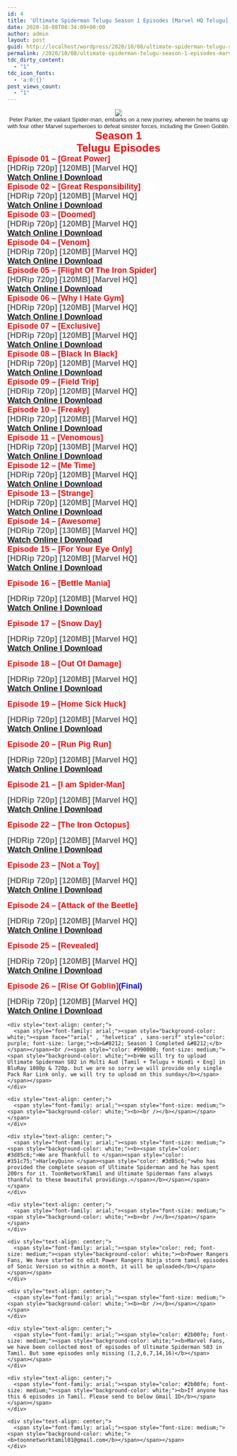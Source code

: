 ```yaml
---
id: 4
title: 'Ultimate Spiderman Telugu Season 1 Episodes [Marvel HQ Telugu]'
date: 2020-10-08T08:34:09+00:00
author: admin
layout: post
guid: http://localhost/wordpress/2020/10/08/ultimate-spiderman-telugu-season-1-episodes-marvel-hq-telugu/
permalink: /2020/10/08/ultimate-spiderman-telugu-season-1-episodes-marvel-hq-telugu/
tdc_dirty_content:
  - "1"
tdc_icon_fonts:
  - 'a:0:{}'
post_views_count:
  - "1"
---
```

<div dir="ltr" style="text-align: left;" trbidi="on">
  <div class="separator" style="clear: both; text-align: center;">
    <a href="https://1.bp.blogspot.com/-qnzSaMvevSI/X37HLzEZxNI/AAAAAAAABKQ/EQOCbQMu4r4JEZMb2sUiekkkVZdD4A0NwCLcBGAsYHQ/s1100/ultspideyanimatedpromo{5e176f9fcfde9aba7eb9c28cb91a5314fc67fc5fae859004e1132ccc1df19f4f}2B-{5e176f9fcfde9aba7eb9c28cb91a5314fc67fc5fae859004e1132ccc1df19f4f}2BCopy.jpg" style="margin-left: 1em; margin-right: 1em;"><img border="0" data-original-height="771" data-original-width="1100" src="https://1.bp.blogspot.com/-qnzSaMvevSI/X37HLzEZxNI/AAAAAAAABKQ/EQOCbQMu4r4JEZMb2sUiekkkVZdD4A0NwCLcBGAsYHQ/s16000/ultspideyanimatedpromo{5e176f9fcfde9aba7eb9c28cb91a5314fc67fc5fae859004e1132ccc1df19f4f}2B-{5e176f9fcfde9aba7eb9c28cb91a5314fc67fc5fae859004e1132ccc1df19f4f}2BCopy.jpg" /></a>
  </div>
  
  <div class="separator" style="clear: both; text-align: center;">
    <span style="background-color: white; color: #222222; font-family: arial; font-size: small; text-align: left;">Peter Parker, the valiant Spider-man, embarks on a new journey, wherein he teams up with four other Marvel superheroes to defeat sinister forces, including the Green Goblin.</span>
  </div>
  
  <div style="text-align: center;">
    <span style="background-color: white;"><span style="color: red; font-family: arial; font-size: x-large;"><b>Season 1</b></span></span>
  </div>
  
  <div style="text-align: center;">
    <span style="background-color: white;"><span style="color: red; font-family: arial; font-size: x-large;"><b>Telugu Episodes</b></span></span>
  </div>
  
  <div style="text-align: left;">
    <span style="background-color: white;"><span style="color: red; font-family: arial; font-size: large;"><b>Episode 01 &#8211; [Great Power]</b></span></span>
  </div>
  
  <div style="text-align: left;">
    <span style="background-color: white;"><span style="color: #666666; font-family: arial; font-size: large;"><b>[HDRip 720p] [120MB] [Marvel HQ]</b></span></span>
  </div>
  
  <div style="text-align: left;">
    <span style="background-color: white;"><span style="color: red; font-family: arial; font-size: large;"><b><a href="https://drive.google.com/file/d/1vv6bZ36BzbpWq5UNLAEBC0s1JcKCE3qR/view?usp=sharing">Watch Online I Download</a></b></span></span>
  </div>
  
  <div style="text-align: left;">
    <span style="font-family: arial;"><span face=""arial" , "helvetica" , sans-serif" style="font-size: large;"><b><span style="background-color: white; color: red;">Episode 02 &#8211; [Great Responsibility]&nbsp; &nbsp; &nbsp; &nbsp;</span></b></span><br /><span style="background-color: white;"><span face=""arial" , "helvetica" , sans-serif" style="color: #666666; font-size: large;"><b>[HDRip 720p] [120MB] [Marvel HQ]</b></span></span><br /><span style="background-color: white;"><span face=""arial" , "helvetica" , sans-serif" style="color: red; font-size: large;"><b><a href="https://drive.google.com/file/d/1JzUmLP5j6oCU3UZz4tCbvFm6TwEMDb6n/view?usp=sharing">Watch Online I Download</a></b></span></span><br /><span style="background-color: white;"><span face=""arial" , "helvetica" , sans-serif" style="color: red; font-size: large;"><b>Episode 03 &#8211; [Doomed]</b></span></span><br /><span style="background-color: white;"><span face=""arial" , "helvetica" , sans-serif" style="color: #666666; font-size: large;"><b>[HDRip 720p] [120MB] [Marvel HQ]</b></span></span><br /><span style="background-color: white;"><span face=""arial" , "helvetica" , sans-serif" style="color: red; font-size: large;"><b><a href="https://drive.google.com/file/d/17bAeelr06XSbhLC-EjOZXHcJK5YoPU1y/view?usp=sharing">Watch Online I Download</a></b></span></span><br /><span style="background-color: white;"><span face=""arial" , "helvetica" , sans-serif" style="color: red; font-size: large;"><b>Episode 04 &#8211; [Venom]</b></span></span><br /><span style="background-color: white;"><span face=""arial" , "helvetica" , sans-serif" style="color: #666666; font-size: large;"><b>[HDRip 720p] [120MB] [Marvel HQ]</b></span></span><br /><span style="background-color: white;"><span face=""arial" , "helvetica" , sans-serif" style="color: red; font-size: large;"><b><a href="https://drive.google.com/file/d/1a2P5dIbXMMBDGW2-tXCGCu8Jj4E8oTHf/view?usp=sharing">Watch Online I Download</a></b></span></span><br /><span style="background-color: white;"><span face=""arial" , "helvetica" , sans-serif" style="color: red; font-size: large;"><b>Episode 05 &#8211; [Flight Of The Iron Spider]</b></span></span></span>
  </div>
  
  <div style="text-align: left;">
    <span style="background-color: white;"><span style="color: #666666; font-family: arial; font-size: large;"><b>[HDRip 720p] [120MB] [Marvel HQ]</b></span></span>
  </div>
  
  <div style="text-align: left;">
    <span style="background-color: white;"><span style="color: red; font-family: arial; font-size: large;"><b><a href="https://drive.google.com/file/d/1X8Lweab2hmOu6f5qTlGC33rqilBJIDfM/view?usp=sharing">Watch Online I Download</a></b></span></span>
  </div>
  
  <div style="text-align: left;">
    <span style="font-family: arial;"><span face=""arial" , "helvetica" , sans-serif" style="font-size: large;"><b><span style="background-color: white; color: red;">Episode 06 &#8211; [Why I Hate Gym]</span></b></span><br /><span style="background-color: white;"><span face=""arial" , "helvetica" , sans-serif" style="color: #666666; font-size: large;"><b>[HDRip 720p] [120MB] [Marvel HQ]</b></span></span><br /><span style="background-color: white;"><span face=""arial" , "helvetica" , sans-serif" style="color: red; font-size: large;"><b><a href="https://drive.google.com/file/d/1NXjmJYrVN8M6qH98p-LRmWnaWyA7RrC0/view?usp=sharing">Watch Online I Download</a></b></span></span><br /><span style="background-color: white;"><span face=""arial" , "helvetica" , sans-serif" style="color: red; font-size: large;"><b>Episode 07 &#8211; [Exclusive]</b></span></span></span>
  </div>
  
  <div style="text-align: left;">
    <span style="background-color: white;"><span style="color: #666666; font-family: arial; font-size: large;"><b>[HDRip 720p] [120MB] [Marvel HQ]</b></span></span>
  </div>
  
  <div style="text-align: left;">
    <span style="background-color: white;"><span style="color: red; font-family: arial; font-size: large;"><b><a href="https://drive.google.com/file/d/1hl6iegv8RGNAujBRIc1XOwQbD3Wx6rSw/view?usp=sharing">Watch Online I Download</a></b></span></span>
  </div>
  
  <div style="text-align: left;">
    <span style="background-color: white;"><span style="color: red; font-family: arial; font-size: large;"><b>Episode 08 &#8211; [Black In Black]</b></span></span>
  </div>
  
  <div style="text-align: left;">
    <span style="background-color: white;"><span style="color: #666666; font-family: arial; font-size: large;"><b>[HDRip 720p] [120MB] [Marvel HQ]</b></span></span>
  </div>
  
  <div style="text-align: left;">
    <span style="background-color: white;"><span style="color: red; font-family: arial; font-size: large;"><b><a href="https://drive.google.com/file/d/1U2dLgvkFC1EN6OIfpJawMLJrIGjXhVNs/view?usp=sharing">Watch Online I Download</a></b></span></span>
  </div>
  
  <div style="text-align: left;">
    <span style="font-family: arial;"><span face=""arial" , "helvetica" , sans-serif" style="font-size: large;"><b><span style="background-color: white; color: red;">Episode 09 &#8211; [Field Trip]</span></b></span><br /><span style="background-color: white;"><span face=""arial" , "helvetica" , sans-serif" style="color: #666666; font-size: large;"><b>[HDRip 720p] [120MB] [Marvel HQ]</b></span></span><br /><span style="background-color: white;"><span face=""arial" , "helvetica" , sans-serif" style="color: red; font-size: large;"><b><a href="https://drive.google.com/file/d/1s205et4_zsQAQvnYCmQR_qkHZRA64OFN/view?usp=sharing">Watch Online I Download</a></b></span></span><br /><span style="background-color: white;"><span face=""arial" , "helvetica" , sans-serif" style="color: red; font-size: large;"><b>Episode 10 &#8211; [Freaky]</b></span></span></span>
  </div>
  
  <div style="text-align: left;">
    <span style="background-color: white;"><span style="color: #666666; font-family: arial; font-size: large;"><b>[HDRip 720p] [120MB] [Marvel HQ]</b></span></span>
  </div>
  
  <div style="text-align: left;">
    <span style="background-color: white;"><span style="color: red; font-family: arial; font-size: large;"><b><a href="https://drive.google.com/file/d/1LVX7BBBImWSVMBdCiYB1-dWbrogo2-lJ/view?usp=sharing">Watch Online I Download</a></b></span></span>
  </div>
  
  <div style="text-align: left;">
    <span style="font-family: arial;"><span style="background-color: white;"><span face=""arial" , "helvetica" , sans-serif" style="color: red; font-size: large;"><b><span style="background-color: white; color: red;">Episode 11 &#8211; [Venomous]</span></b></span></span><br /><span style="background-color: white;"><span face=""arial" , "helvetica" , sans-serif" style="color: #666666; font-size: large;"><b>[HDRip 720p] [130MB] [Marvel HQ]</b></span></span><br /><span style="background-color: white;"><span face=""arial" , "helvetica" , sans-serif" style="color: red; font-size: large;"><b><a href="https://drive.google.com/file/d/1I0xw3R2Hi4z5kJO2hNR_DTJDpvHfT_w2/view?usp=sharing">Watch Online I Download</a></b></span></span><br /><b style="background-color: white; color: red; font-size: large;">Episode 12 &#8211; [Me Time]</b></span>
  </div>
  
  <div style="text-align: left;">
    <span style="background-color: white;"><span style="color: #666666; font-family: arial; font-size: large;"><b>[HDRip 720p] [120MB] [Marvel HQ]</b></span></span>
  </div>
  
  <div style="text-align: left;">
    <span style="background-color: white;"><span style="color: red; font-family: arial; font-size: large;"><b><a href="https://drive.google.com/file/d/1eNUJ_rEC1Dh6GhK0gGRRoFBbflGXvImO/view?usp=sharing">Watch Online I Download</a></b></span></span>
  </div>
  
  <div style="text-align: left;">
    <span style="font-family: arial;"><b style="background-color: white; color: red; font-size: large;">Episode 13 &#8211; [Strange]</b><br /><b style="background-color: white; font-size: large;"><span style="color: #666666;">[HDRip 720p] [120MB] [Marvel HQ]</span></b><br /><b style="background-color: white; color: red; font-size: large;"><a href="https://drive.google.com/file/d/1PyJOgLSkl-8ND_DbFrxyTwtka6xxcdIw/view?usp=sharing">Watch Online I Download</a></b><br /><b style="background-color: white; color: red; font-size: large;">Episode 14 &#8211; [Awesome]</b><br /><b style="background-color: white; font-size: large;"><span style="color: #666666;">[HDRip 720p] [130MB] [Marvel HQ]</span></b><br /><b style="background-color: white; color: red; font-size: large;"><a href="https://drive.google.com/file/d/1FJkgRuwHftgrfGO8efFFMhIqOdVhzmhr/view?usp=sharing">Watch Online I Download</a></b><br /><b style="background-color: white; color: red; font-size: large;">Episode 15 &#8211; [For Your Eye Only]</b></span>
  </div>
  
  <div style="text-align: left;">
    <span style="background-color: white;"><span style="color: #666666; font-family: arial; font-size: large;"><b>[HDRip 720p] [120MB] [Marvel HQ]</b></span></span>
  </div>
  
  <div style="text-align: left;">
    <span style="background-color: white;"><span style="color: red; font-family: arial; font-size: large;"><b><a href="https://drive.google.com/file/d/1OUNd5RC79_hgfyYEPgFMqN1aTUYq5xDD/view?usp=sharing">Watch Online I Download</a></b></span></span>
  </div>
  
  <p>
    <span style="font-family: arial;"><b style="background-color: white; color: red; font-size: large;">Episode 16 &#8211; [Bettle Mania]</b><br /></span>
  </p>
  
  <div style="text-align: left;">
    <span style="background-color: white;"><span style="color: #666666; font-family: arial; font-size: large;"><b>[HDRip 720p] [120MB] [Marvel HQ]</b></span></span>
  </div>
  
  <div style="text-align: left;">
    <span style="background-color: white;"><span style="color: red; font-family: arial; font-size: large;"><b><a href="https://drive.google.com/file/d/1ME5TH9rzX2RaCU3fizXgxfIBE42kxfyH/view?usp=sharing">Watch Online I Download</a></b></span></span>
  </div>
  
  <p>
    <span style="font-family: arial;"><b style="background-color: white; color: red; font-size: large;">Episode 17 &#8211; [Snow Day]</b><br /></span>
  </p>
  
  <div style="text-align: left;">
    <span style="background-color: white;"><span style="color: #666666; font-family: arial; font-size: large;"><b>[HDRip 720p] [120MB] [Marvel HQ]</b></span></span>
  </div>
  
  <div style="text-align: left;">
    <span style="background-color: white;"><span style="color: red; font-family: arial; font-size: large;"><b><a href="https://drive.google.com/file/d/1NacuS3LbLY0LDIU21lEgPxkFqqdmjw4h/view?usp=sharing">Watch Online I Download</a></b></span></span>
  </div>
  
  <p>
    <span style="font-family: arial;"><b style="background-color: white; color: red; font-size: large;">Episode 18 &#8211; [Out Of Damage]</b><br /></span>
  </p>
  
  <div style="text-align: left;">
    <span style="background-color: white;"><span style="color: #666666; font-family: arial; font-size: large;"><b>[HDRip 720p] [120MB] [Marvel HQ]</b></span></span>
  </div>
  
  <div style="text-align: left;">
    <span style="background-color: white;"><span style="color: red; font-family: arial; font-size: large;"><b><a href="https://drive.google.com/file/d/1rCYEBjL4L9EcRLuALOooYNuXNS-NyWAb/view?usp=sharing">Watch Online I Download</a></b></span></span>
  </div>
  
  <p>
    <span style="font-family: arial;"><b style="background-color: white; color: red; font-size: large;">Episode 19 &#8211; [Home Sick Huck]</b><br /></span>
  </p>
  
  <div style="text-align: left;">
    <span style="background-color: white;"><span style="color: #666666; font-family: arial; font-size: large;"><b>[HDRip 720p] [120MB] [Marvel HQ]</b></span></span>
  </div>
  
  <div style="text-align: left;">
    <span style="background-color: white;"><span style="color: red; font-family: arial; font-size: large;"><b><a href="https://drive.google.com/file/d/13PR9rLMgttNlOtwj6spT3b1dxAmp6v6q/view?usp=sharing">Watch Online I Download</a></b></span></span>
  </div>
  
  <p>
    <span style="font-family: arial;"><b style="background-color: white; color: red; font-size: large;">Episode 20 &#8211; [Run Pig Run]</b><br /></span>
  </p>
  
  <div style="text-align: left;">
    <span style="background-color: white;"><span style="color: #666666; font-family: arial; font-size: large;"><b>[HDRip 720p] [120MB] [Marvel HQ]</b></span></span>
  </div>
  
  <div style="text-align: left;">
    <span style="background-color: white;"><span style="color: red; font-family: arial; font-size: large;"><b><a href="https://drive.google.com/file/d/1RXYn1xKWSKQBM8IWQeILUMLqdljRunfg/view?usp=sharing">Watch Online I Download</a></b></span></span>
  </div>
  
  <div style="text-align: left;">
  </div>
  
  <p>
    <span style="font-family: arial;"><b style="background-color: white; color: red; font-size: large;">Episode 21 &#8211; [I am Spider-Man]</b><br /></span>
  </p>
  
  <div style="text-align: left;">
    <span style="background-color: white;"><span style="color: #666666; font-family: arial; font-size: large;"><b>[HDRip 720p] [120MB] [Marvel HQ]</b></span></span>
  </div>
  
  <div style="text-align: left;">
    <span style="background-color: white;"><span style="color: red; font-family: arial; font-size: large;"><b><a href="https://drive.google.com/file/d/1ucGRS9uzjgZXy2bXe6M7_XJ3LvQazXAF/view?usp=sharing">Watch Online I Download</a></b></span></span>
  </div>
  
  <p>
    <span style="font-family: arial;"><b style="background-color: white; color: red; font-size: large;">Episode 22 &#8211; [The Iron Octopus]</b><br /></span>
  </p>
  
  <div style="text-align: left;">
    <span style="background-color: white;"><span style="color: #666666; font-family: arial; font-size: large;"><b>[HDRip 720p] [120MB] [Marvel HQ]</b></span></span>
  </div>
  
  <div style="text-align: left;">
    <span style="background-color: white;"><span style="color: red; font-family: arial; font-size: large;"><b><a href="https://drive.google.com/file/d/1Vij211ZtQLuBVtzX21UytzzHIBeIQNta/view?usp=sharing">Watch Online I Download</a></b></span></span>
  </div>
  
  <p>
    <span style="font-family: arial;"><b style="background-color: white; color: red; font-size: large;">Episode 23 &#8211; [Not a Toy]</b><br /></span>
  </p>
  
  <div style="text-align: left;">
    <span style="background-color: white;"><span style="color: #666666; font-family: arial; font-size: large;"><b>[HDRip 720p] [120MB] [Marvel HQ]</b></span></span>
  </div>
  
  <div style="text-align: left;">
    <span style="background-color: white;"><span style="color: red; font-family: arial; font-size: large;"><b><a href="https://drive.google.com/file/d/1c80OObs0bq4TXHxobiQ2rfFyW0qc4amk/view?usp=sharing">Watch Online I Download</a></b></span></span>
  </div>
  
  <p>
    <span style="font-family: arial;"><b style="background-color: white; color: red; font-size: large;">Episode 24 &#8211; [Attack of the Beetle]</b><br /></span>
  </p>
  
  <div style="text-align: left;">
    <span style="background-color: white;"><span style="color: #666666; font-family: arial; font-size: large;"><b>[HDRip 720p] [120MB] [Marvel HQ]</b></span></span>
  </div>
  
  <div style="text-align: left;">
    <span style="background-color: white;"><span style="color: red; font-family: arial; font-size: large;"><b><a href="https://drive.google.com/file/d/1YIU_JmjukB1PSHu1LONurYCM-ugjX0y2/view?usp=sharing">Watch Online I Download</a></b></span></span>
  </div>
  
  <p>
    <span style="font-family: arial;"><b style="background-color: white; color: red; font-size: large;">Episode 25 &#8211; [Revealed]</b><br /></span>
  </p>
  
  <div style="text-align: left;">
    <span style="background-color: white;"><span style="color: #666666; font-family: arial; font-size: large;"><b>[HDRip 720p] [120MB] [Marvel HQ]</b></span></span>
  </div>
  
  <div style="text-align: left;">
    <span style="background-color: white;"><span style="color: red; font-family: arial; font-size: large;"><b><a href="https://drive.google.com/file/d/1QAdIHCg7pQ4Rof45Rdix8EPQLHuDKoie/view?usp=sharing">Watch Online I Download</a></b></span></span>
  </div>
  
  <p>
    <span style="font-family: arial;"><b style="background-color: white; color: red; font-size: large;">Episode 26 &#8211; [Rise Of Goblin]</b><b style="font-size: large;"><span style="background-color: white; color: blue;">(Final)</span></b><br /></span>
  </p>
  
  <div style="text-align: left;">
    <span style="background-color: white;"><span style="color: #666666; font-family: arial; font-size: large;"><b>[HDRip 720p] [120MB] [Marvel HQ]</b></span></span>
  </div>
  
  <div style="text-align: left;">
    <span style="font-family: arial;"><span style="background-color: white;"><span face=""arial" , "helvetica" , sans-serif" style="color: red; font-size: large;"><b><a href="https://drive.google.com/file/d/14Mctv2-DTrlkiq6uOoLcx_xQhlrr57e7/view?usp=sharing">Watch Online I Download</a></b></span></span><br /></span></p> 
    
    <div style="text-align: center;">
      <span style="font-family: arial;"><span style="background-color: white;"><span face=""arial" , "helvetica" , sans-serif" style="color: purple; font-size: large;"><b>&#8212; Season 1 Completed &#8212;</b></span></span><br /><span style="color: #990000; font-size: medium;"><span style="background-color: white;"><b>We will try to upload Ultimate Spiderman S02 in Multi Aud [Tamil + Telugu + Hindi + Eng] in BluRay 1080p & 720p. but we are so sorry we will provide only single Pack Rar Link only. we will try to upload on this sunday</b></span></span></span>
    </div>
    
    <div style="text-align: center;">
      <span style="font-family: arial;"><span style="font-size: medium;"><span style="background-color: white;"><b><br /></b></span></span></span>
    </div>
    
    <div style="text-align: center;">
      <span style="font-family: arial;"><span style="font-size: medium;"><span style="background-color: white;"><b><span style="color: #3d85c6;">We are Thankfull to </span><span style="color: #351c75;">HarleyQuinn </span><span style="color: #3d85c6;">who has provided the complete season of Ultimate Spiderman and he has spent 200rs for it. ToonNetworkTamil and Ultimate Spiderman fans always thankful to these beautiful providings.</span></b></span></span></span>
    </div>
    
    <div style="text-align: center;">
      <span style="font-family: arial;"><span style="font-size: medium;"><span style="background-color: white;"><b><br /></b></span></span></span>
    </div>
    
    <div style="text-align: center;">
      <span style="font-family: arial;"><span style="color: red; font-size: medium;"><span style="background-color: white;"><b>Power Rangers Fans, We have started to edit Power Rangers Ninja storm tamil episodes of Sonic Version so within a month, it will be uploaded</b></span></span></span>
    </div>
    
    <div style="text-align: center;">
      <span style="font-family: arial;"><span style="font-size: medium;"><span style="background-color: white;"><b><br /></b></span></span></span>
    </div>
    
    <div style="text-align: center;">
      <span style="font-family: arial;"><span style="color: #2b00fe; font-size: medium;"><span style="background-color: white;"><b>Marvel Fans, we have been collected most of episodes of Ultimate Spiderman S03 in Tamil. But some episodes only missing (1,2,6,7,14,16)</b></span></span></span>
    </div>
    
    <div style="text-align: center;">
      <span style="font-family: arial;"><span style="color: #2b00fe; font-size: medium;"><span style="background-color: white;"><b>If anyone has this 6 episodes in Tamil. Please send to below Gmail ID</b></span></span></span>
    </div>
    
    <div style="text-align: center;">
      <span style="font-family: arial;"><span style="font-size: medium;"><span style="background-color: white;"><b>toonnetworktamil01@gmail.com</b></span></span></span>
    </div>
  </div>
</div>